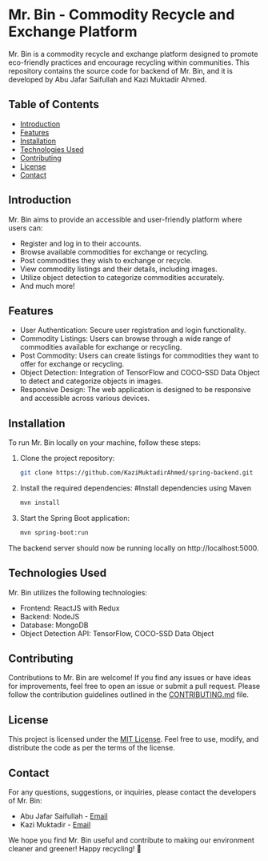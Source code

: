 # Mr. Bin - Commodity Recycle and Exchange Platform


Mr. Bin is a commodity recycle and exchange platform designed to promote eco-friendly practices and encourage recycling within communities. This repository contains the source code for backend of Mr. Bin, and it is developed by Abu Jafar Saifullah and Kazi Muktadir Ahmed.

## Table of Contents

- [Introduction](#introduction)
- [Features](#features)
- [Installation](#installation)
- [Technologies Used](#technologies-used)
- [Contributing](#contributing)
- [License](#license)
- [Contact](#contact)

## Introduction

Mr. Bin aims to provide an accessible and user-friendly platform where users can:

- Register and log in to their accounts.
- Browse available commodities for exchange or recycling.
- Post commodities they wish to exchange or recycle.
- View commodity listings and their details, including images.
- Utilize object detection to categorize commodities accurately.
- And much more!

## Features

- User Authentication: Secure user registration and login functionality.
- Commodity Listings: Users can browse through a wide range of commodities available for exchange or recycling.
- Post Commodity: Users can create listings for commodities they want to offer for exchange or recycling.
- Object Detection: Integration of TensorFlow and COCO-SSD Data Object to detect and categorize objects in images.
- Responsive Design: The web application is designed to be responsive and accessible across various devices.

## Installation

To run Mr. Bin locally on your machine, follow these steps:

1. Clone the project repository:

   ```bash
   git clone https://github.com/KaziMuktadirAhmed/spring-backend.git
   ```
2. Install the required dependencies:
  #Install dependencies using Maven

    ```bash
   mvn install
    ```
3. Start the Spring Boot application:
   ```bash
   mvn spring-boot:run
    ```
The backend server should now be running locally on http://localhost:5000.


## Technologies Used

Mr. Bin utilizes the following technologies:

- Frontend: ReactJS with Redux
- Backend: NodeJS
- Database: MongoDB
- Object Detection API: TensorFlow, COCO-SSD Data Object

## Contributing

Contributions to Mr. Bin are welcome! If you find any issues or have ideas for improvements, feel free to open an issue or submit a pull request. Please follow the contribution guidelines outlined in the [CONTRIBUTING.md](CONTRIBUTING.md) file.

## License

This project is licensed under the [MIT License](LICENSE). Feel free to use, modify, and distribute the code as per the terms of the license.

## Contact

For any questions, suggestions, or inquiries, please contact the developers of Mr. Bin:

- Abu Jafar Saifullah - [Email](mailto:bsse1109@iit.du.ac.bd)
- Kazi Muktadir - [Email](mailto:bsse1111@iit.du.ac.bd)


We hope you find Mr. Bin useful and contribute to making our environment cleaner and greener! Happy recycling! 🌱
